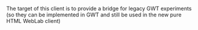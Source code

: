 The target of this client is to provide a bridge for legacy GWT experiments (so they can be implemented in GWT and still be used in the new pure HTML WebLab client)
